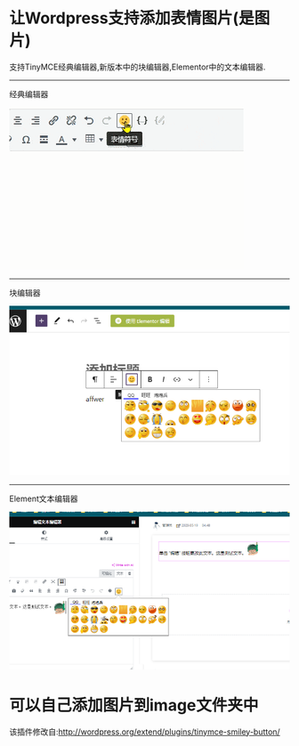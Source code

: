 # 让Wordpress支持添加表情图片(是图片)

支持TinyMCE经典编辑器,新版本中的块编辑器,Elementor中的文本编辑器.

------------------

经典编辑器

![经典编辑器](screenshot.gif)

------------------

块编辑器

![块编辑器](screenshot-2.png)

------------------

Element文本编辑器

![Element文本编辑器](screenshot-3.png)


# 可以自己添加图片到image文件夹中


该插件修改自:http://wordpress.org/extend/plugins/tinymce-smiley-button/
